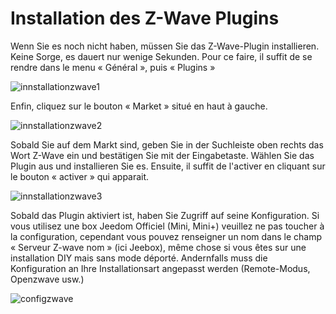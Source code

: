 # Installation des Z-Wave Plugins

Wenn Sie es noch nicht haben, müssen Sie das Z-Wave-Plugin installieren. Keine Sorge, es dauert nur wenige Sekunden. Pour ce faire, il suffit de se rendre dans le menu « Général », puis « Plugins »

![innstallationzwave1](images/plugin/innstallationzwave1.jpg)

Enfin, cliquez sur le bouton « Market » situé en haut à gauche.

![innstallationzwave2](images/plugin/innstallationzwave2.jpg)

Sobald Sie auf dem Markt sind, geben Sie in der Suchleiste oben rechts das Wort Z-Wave ein und bestätigen Sie mit der Eingabetaste. Wählen Sie das Plugin aus und installieren Sie es. Ensuite, il suffit de l'activer en cliquant sur le bouton « activer » qui apparait.

![innstallationzwave3](images/plugin/innstallationzwave3.jpg)

Sobald das Plugin aktiviert ist, haben Sie Zugriff auf seine Konfiguration. Si vous utilisez une box Jeedom Officiel (Mini, Mini+) veuillez ne pas toucher à la configuration, cependant vous pouvez renseigner un nom dans le champ « Serveur Z-wave nom » (ici Jeebox), même chose si vous êtes sur une installation DIY mais sans mode déporté. Andernfalls muss die Konfiguration an Ihre Installationsart angepasst werden (Remote-Modus, Openzwave usw.)

![configzwave](images/plugin/configzwave.jpg)
